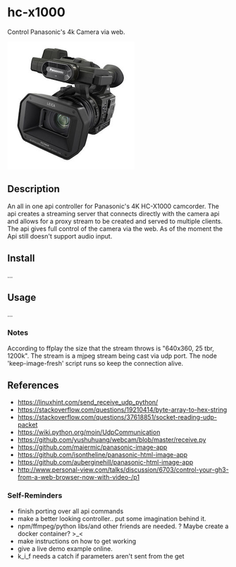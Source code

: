 
# hc-x1000
Control Panasonic's 4k Camera via web.

![alt text](lib/html/imgs/cam.jpg "Camera")


## Description

An all in one api controller for Panasonic's 4K HC-X1000 camcorder. The api creates a streaming server that connects directly with the camera api and allows for a proxy stream to be created and served to multiple clients. The api gives full control of the camera via the web. As of the moment the Api still doesn't support audio input.

## Install

...

## Usage

...

### Notes

According to ffplay the size that the stream throws is "640x360, 25 tbr, 1200k". The stream is a mjpeg stream being cast via udp port. The node 'keep-image-fresh' script runs so keep the connection alive.



## References 

- https://linuxhint.com/send_receive_udp_python/
- https://stackoverflow.com/questions/19210414/byte-array-to-hex-string
- https://stackoverflow.com/questions/37618851/socket-reading-udp-packet
- https://wiki.python.org/moin/UdpCommunication
- https://github.com/yushuhuang/webcam/blob/master/receive.py
- https://github.com/maiermic/panasonic-image-app
- https://github.com/isontheline/panasonic-html-image-app
- https://github.com/auberginehill/panasonic-html-image-app
- http://www.personal-view.com/talks/discussion/6703/control-your-gh3-from-a-web-browser-now-with-video-/p1


### Self-Reminders

- finish porting over all api commands
- make a better looking controller.. put some imagination behind it.
- npm/ffmpeg/python libs/and other friends are needed. ? Maybe create a docker container? >_<
- make instructions on how to get working
- give a live demo example online.
- k_i_f needs a catch if parameters aren't sent from the get
